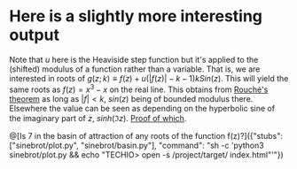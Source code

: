 # Here is a slightly more interesting output
Note that $`u`$ here is the Heaviside step function but it's applied to the (shifted) modulus of a function rather than a variable.  That is, we are interested in roots of $`g(z;k) \equiv f(z)+u(|f(z)|-k-1) k Sin(z)`$. This will yield the same roots as $`f(z)=x^3-x`$ on the real line. This obtains from [Rouché's theorem](https://en.wikipedia.org/wiki/Rouch%C3%A9%27s_theorem) as long as $`|f| < k`$, $`sin(z)`$ being of bounded modulus there.
Elsewhere the value can be seen as depending on the hyperbolic sine of the imaginary part of $`z`$, $`sinh(\Im z)`$.  [Proof of which](https://proofwiki.org/wiki/Modulus_of_Sine_of_Complex_Number).  

@[Is 7 in the basin of attraction of any roots of the function f(z)?]({"stubs": ["sinebrot/plot.py", "sinebrot/basin.py"], "command": "sh -c 'python3 sinebrot/plot.py && echo \"TECHIO> open -s /project/target/ index.html\"'"})
